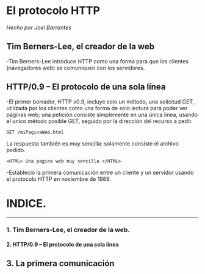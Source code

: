 # El protocolo HTTP

*Hecho por Joel Barrantes*


## Tim Berners-Lee, el creador de la web

-Tim Berners-Lee introduce HTTP como una forma para que los clientes (navegadores web) se comuniquen con los servidores. 

## HTTP/0.9 – El protocolo de una sola línea

-El primer borrador, HTTP v0.9, incluye solo un método, una solicitud GET, utilizada por los clientes como una forma de solo lectura para poder ver páginas web; una petición consiste simplemente en una única linea, usando el unico método posible GET, seguido por la dirección del recurso a pedir.

```
GET /miPaginaWeb.html 
```

La respuesta también es muy sencilla: solamente consiste el archivo pedido. 

```
<HTML> Una pagina web muy sencilla </HTML>
```


-Estableció la primera comunicación entre un cliente y un servidor usando el protocolo HTTP en noviembre de 1989. 


# INDICE.
-----------------------

### 1. Tim Berners-Lee, el creador de la web.
#### 2. HTTP/0.9 – El protocolo de una sola línea
## 3. La primera comunicación
